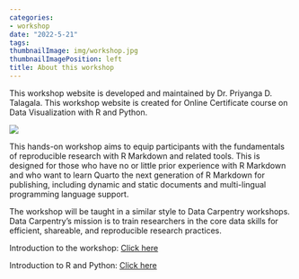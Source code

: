 ```yaml
---
categories:
- workshop
date: "2022-5-21"
tags:
thumbnailImage: img/workshop.jpg
thumbnailImagePosition: left
title: About this workshop
---
```





This workshop website is developed and maintained by Dr. Priyanga D. Talagala. This workshop website is created for Online Certificate course on Data Visualization with R and Python.

![](/img/workshop.jpg)

This hands-on workshop aims to equip participants with the fundamentals of reproducible research with R Markdown and related tools. This is designed for those who have no or little prior experience with R Markdown and who want to learn Quarto the next generation of R Markdown for publishing, including dynamic and static documents and multi-lingual programming language support.

The workshop will be taught in a similar style to Data Carpentry workshops. Data Carpentry’s mission is to train researchers in the core data skills for efficient, shareable, and reproducible research practices.

Introduction to the workshop: [Click here](/slides/1_intro/1_workshop_intro)

Introduction to R and Python: [Click here](/slides/2_Intro_viz/1_RPython_viz_intro) 
